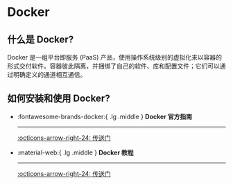 # Docker

## 什么是 Docker?

Docker 是一组平台即服务 (PaaS) 产品，使用操作系统级别的虚拟化来以容器的形式交付软件。容器彼此隔离，并捆绑了自己的软件、库和配置文件；它们可以通过明确定义的通道相互通信。

## 如何安装和使用 Docker?

<div class="grid cards" markdown>

-   :fontawesome-brands-docker:{ .lg .middle } __Docker 官方指南__
    
    ---

    [:octicons-arrow-right-24: <a href="https://docs.docker.com/" target="_blank"> 传送门 </a>](#)

-   :material-web:{ .lg .middle } __Docker 教程__

    ---

    [:octicons-arrow-right-24: <a href="https://www.tutorialspoint.com/docker/index.htm" target="_blank"> 传送门 </a>](#)

</div>